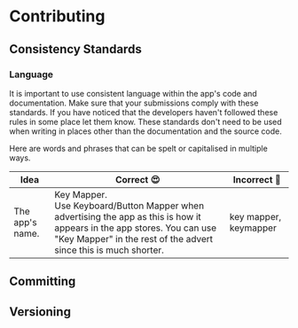 # Contributing

## Consistency Standards

### Language

It is important to use consistent language within the app's code and documentation. Make sure that your submissions comply with these standards. If you have noticed that the developers haven't followed these rules in some place let them know. These standards don't need to be used when writing in places other than the documentation and the source code.

Here are words and phrases that can be spelt or capitalised in multiple ways.

| Idea            | Correct 😍                                                    | Incorrect 👿           |
| --------------- | ------------------------------------------------------------ | --------------------- |
| The app's name. | Key Mapper.<br />Use Keyboard/Button Mapper when advertising the app as this is how it appears in the app stores. You can use "Key Mapper" in the rest of the advert since this is much shorter. | key mapper, keymapper |

## Committing

## Versioning